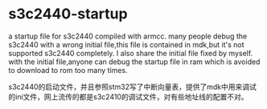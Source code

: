 # s3c2440-startup
a startup file for s3c2440 compiled with armcc.
many people debug the s3c2440 with a wrong initial file,this file is contained in mdk,but it's not supported s3c2440 completely.
I also share the initial file fixed by myself.
with the initial file,anyone can debug the startup file in ram which is avoided to download to rom too many times.


s3c2440的启动文件，并且参照stm32写了中断向量表，提供了mdk中用来调试的ini文件，网上流传的都是s3c2410的调试文件，对有些地址线的配置不对。
